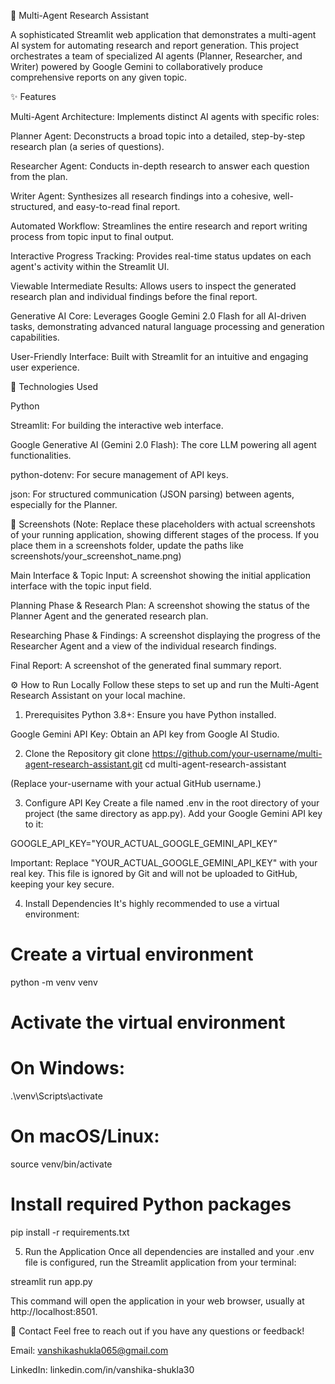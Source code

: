 🤖 Multi-Agent Research Assistant

A sophisticated Streamlit web application that demonstrates a multi-agent AI system for automating research and report generation. This project orchestrates a team of specialized AI agents (Planner, Researcher, and Writer) powered by Google Gemini to collaboratively produce comprehensive reports on any given topic.

✨ Features

Multi-Agent Architecture: Implements distinct AI agents with specific roles:

Planner Agent: Deconstructs a broad topic into a detailed, step-by-step research plan (a series of questions).

Researcher Agent: Conducts in-depth research to answer each question from the plan.

Writer Agent: Synthesizes all research findings into a cohesive, well-structured, and easy-to-read final report.

Automated Workflow: Streamlines the entire research and report writing process from topic input to final output.

Interactive Progress Tracking: Provides real-time status updates on each agent's activity within the Streamlit UI.

Viewable Intermediate Results: Allows users to inspect the generated research plan and individual findings before the final report.

Generative AI Core: Leverages Google Gemini 2.0 Flash for all AI-driven tasks, demonstrating advanced natural language processing and generation capabilities.

User-Friendly Interface: Built with Streamlit for an intuitive and engaging user experience.

🚀 Technologies Used

Python

Streamlit: For building the interactive web interface.

Google Generative AI (Gemini 2.0 Flash): The core LLM powering all agent functionalities.

python-dotenv: For secure management of API keys.

json: For structured communication (JSON parsing) between agents, especially for the Planner.

📸 Screenshots
(Note: Replace these placeholders with actual screenshots of your running application, showing different stages of the process. If you place them in a screenshots folder, update the paths like screenshots/your_screenshot_name.png)

Main Interface & Topic Input:
A screenshot showing the initial application interface with the topic input field.

Planning Phase & Research Plan:
A screenshot showing the status of the Planner Agent and the generated research plan.

Researching Phase & Findings:
A screenshot displaying the progress of the Researcher Agent and a view of the individual research findings.

Final Report:
A screenshot of the generated final summary report.

⚙️ How to Run Locally
Follow these steps to set up and run the Multi-Agent Research Assistant on your local machine.

1. Prerequisites
Python 3.8+: Ensure you have Python installed.

Google Gemini API Key: Obtain an API key from Google AI Studio.

2. Clone the Repository
git clone https://github.com/your-username/multi-agent-research-assistant.git
cd multi-agent-research-assistant

(Replace your-username with your actual GitHub username.)

3. Configure API Key
Create a file named .env in the root directory of your project (the same directory as app.py). Add your Google Gemini API key to it:

GOOGLE_API_KEY="YOUR_ACTUAL_GOOGLE_GEMINI_API_KEY"

Important: Replace "YOUR_ACTUAL_GOOGLE_GEMINI_API_KEY" with your real key. This file is ignored by Git and will not be uploaded to GitHub, keeping your key secure.

4. Install Dependencies
It's highly recommended to use a virtual environment:

# Create a virtual environment
python -m venv venv

# Activate the virtual environment
# On Windows:
.\venv\Scripts\activate
# On macOS/Linux:
source venv/bin/activate

# Install required Python packages
pip install -r requirements.txt

5. Run the Application
Once all dependencies are installed and your .env file is configured, run the Streamlit application from your terminal:

streamlit run app.py

This command will open the application in your web browser, usually at http://localhost:8501.

📧 Contact
Feel free to reach out if you have any questions or feedback!

Email: vanshikashukla065@gmail.com

LinkedIn: linkedin.com/in/vanshika-shukla30
